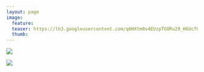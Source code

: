 ```yaml
---
layout: page
image:
  feature:
  teaser: https://lh3.googleusercontent.com/q6HXtm0v4EUzpTGORu29_H6UcfUZJ_Ac5IWEGOiXKbQmYMbwHNzWl8H4PVn-jOreeXd3RDJWOSTO0oSJBT8dBqe6c8qraABlMCLhFAU7mb68af0LZzZLaE0Nc5qzUCUO72mPukZG13ZWXu8Ocm50oI10Z-cmvJAmLOcKc1oxgsMUmBQF7Ho3OsfWvSKVWvSCYRIwsB36BeMPLK062G0DoZe9KsygtJQYe45YcBAMoM5TzgY5Cvkma6PtB9-8uMTex6oijmUFtD9md2iy-TeiMHZt-5SK8CmxMmq73HDryFNYrtA4Y141uvuSYHXo0sz7wgUhgP6JgyVlA3wdf-A8BwdMm-BTC5Gc_vTd-SOiyb6rnVXBBm6SaVv3IM2CyGOgmMJnp54_05JuaJVGvgjz9SItYE0vhDjrTbNd9K24_z8_W7xVDvnQXGdhAtn5NtDzQDJOx4FnJtJZOqSxqreXa-TijkInQifaqHfh5KUQQ3X3SUXnjWLrt0mAdCmP3N_i6GbT__Q0Tb8IQyd0hr08uVj51BQNWKuetLzSlDNtIg4=w245
  thumb:
---
```


[![](https://lh3.googleusercontent.com/OnPaZew_u1DHZToqpwMDR_jREtE_NHYtDk6su0fTjpdNFRePQff2dikQ2pRExay0Xt2dWRwVtzGg6vUQ9mbCk94A8jc8Wx6HDha5RpKVwDEsoaM6-m2_Q5JZrl7QByxH5cQCFedx8RGHQvxzjMlA7FgwI_pM1gcXd37zsXaZnEjMyX1MD2tVR1OAWPuUtDs1gk3-no1LTb0BOttdYtfx9mRUMkpFVdGyrLsyno9vCtMCTvR_p6-Z0tc_xJCyqNLx9Be0rv5hPRPuWQ8i4AsruHpvu3dZvvonn_DIfeTe3mFnbMNE7cJhb4mRRItQ1Y52X0NI79MMGB6RGhS31Ur_Lay5cqszDBdQZOJhOd6vozQ5ffwAbmO9Qdy7IPwrDOdqgMEeIvHdpWXHh0y6-BFKioQbAA6PxKyj8FiQnpmkvUZ9kIQ39k52ngf-Q74LWvb-i07-7TYBmG9E6_hWgpnPTCgN4f6oHROtvtOCpwjxVmZeyDhVA9JYmanbgw8BkkLwGwhXiwY2lzIR54YbZsLdJV8ZmWCruBMK0b0Aw-sj_g4=w800)](https://lh3.googleusercontent.com/OnPaZew_u1DHZToqpwMDR_jREtE_NHYtDk6su0fTjpdNFRePQff2dikQ2pRExay0Xt2dWRwVtzGg6vUQ9mbCk94A8jc8Wx6HDha5RpKVwDEsoaM6-m2_Q5JZrl7QByxH5cQCFedx8RGHQvxzjMlA7FgwI_pM1gcXd37zsXaZnEjMyX1MD2tVR1OAWPuUtDs1gk3-no1LTb0BOttdYtfx9mRUMkpFVdGyrLsyno9vCtMCTvR_p6-Z0tc_xJCyqNLx9Be0rv5hPRPuWQ8i4AsruHpvu3dZvvonn_DIfeTe3mFnbMNE7cJhb4mRRItQ1Y52X0NI79MMGB6RGhS31Ur_Lay5cqszDBdQZOJhOd6vozQ5ffwAbmO9Qdy7IPwrDOdqgMEeIvHdpWXHh0y6-BFKioQbAA6PxKyj8FiQnpmkvUZ9kIQ39k52ngf-Q74LWvb-i07-7TYBmG9E6_hWgpnPTCgN4f6oHROtvtOCpwjxVmZeyDhVA9JYmanbgw8BkkLwGwhXiwY2lzIR54YbZsLdJV8ZmWCruBMK0b0Aw-sj_g4=s0)

[![](https://lh3.googleusercontent.com/uZ-oVwaLAeEwhK7wdHtk97GiPgeHyt7fxq7n3xRITke5AQbZa9tGsKvi1urS4WWIr0O9GXc-0PwCdjb1WRGCf88RPIyw2f-huqrt-ME34Ifnnyz4f-mV1iOmYMxf2oC1xWBrHCa9UcW0ItXxFX0rAC7_g-V275H7Tim2Rfl3QI6WygQAm7n1Wn4i_fTcvtvkhUSBuQR29c7e_bMcz6t39QgZrjFSEUT3RC0KTVZ_WOAF0rU8LTRY-fnAri3iP7kENIwNG9aZhJ3pA7n23H0vFhZN5riNSf3DS187c62KLwdMfQ_jKT2153GaydJWF2hKvijxTjv14fk8HR-lWB15mYXX86IydgGMO_JqJoKuRb7afL_Q9pTUeVflJ9n5L1BHRt2kMc579gJQZLnJqVQ36lU05tIBLZqIl3ei3OoiEwtMH2q-M13wESviAerauOWT3SAURu5fgQ3E9-GbhWYu4fvAmNtjePHs6DGjWGZL5_NMjNdFmkZ-1_PeCvraLop63U1CGqulQ8Kg6zi8R9n0vn1Do2k5G3FoZLqujFn596A=w800)](https://lh3.googleusercontent.com/uZ-oVwaLAeEwhK7wdHtk97GiPgeHyt7fxq7n3xRITke5AQbZa9tGsKvi1urS4WWIr0O9GXc-0PwCdjb1WRGCf88RPIyw2f-huqrt-ME34Ifnnyz4f-mV1iOmYMxf2oC1xWBrHCa9UcW0ItXxFX0rAC7_g-V275H7Tim2Rfl3QI6WygQAm7n1Wn4i_fTcvtvkhUSBuQR29c7e_bMcz6t39QgZrjFSEUT3RC0KTVZ_WOAF0rU8LTRY-fnAri3iP7kENIwNG9aZhJ3pA7n23H0vFhZN5riNSf3DS187c62KLwdMfQ_jKT2153GaydJWF2hKvijxTjv14fk8HR-lWB15mYXX86IydgGMO_JqJoKuRb7afL_Q9pTUeVflJ9n5L1BHRt2kMc579gJQZLnJqVQ36lU05tIBLZqIl3ei3OoiEwtMH2q-M13wESviAerauOWT3SAURu5fgQ3E9-GbhWYu4fvAmNtjePHs6DGjWGZL5_NMjNdFmkZ-1_PeCvraLop63U1CGqulQ8Kg6zi8R9n0vn1Do2k5G3FoZLqujFn596A=s0)
